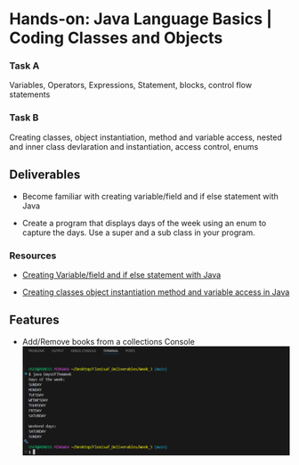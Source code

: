 # Hands-on: Java Language Basics | Coding Classes and Objects

### Task A
Variables, Operators, Expressions, Statement, blocks, control flow statements

### Task B
Creating classes, object instantiation, method and variable access, nested and inner class devlaration and instantiation, access control, enums

## Deliverables
- Become familiar with creating variable/field and if else statement with Java

- Create a program that displays days of the week using an enum to capture the days. Use a super and a sub class in your program.

### Resources

- [Creating Variable/field and if else statement with Java](https://docs.oracle.com/javase/tutorial/java/nutsandbolts/index.html)

- [Creating classes object instantiation method and variable access in Java](https://docs.oracle.com/javase/tutorial/java/javaOO/index.html)


## Features

- Add/Remove books from a collections Console  
  ![Add/Remove books from a collections](screenshot/daysoftheweek.png)

